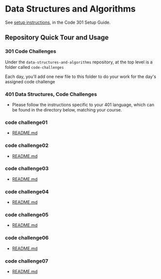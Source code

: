 # Data Structures and Algorithms

See [setup instructions](https://codefellows.github.io/setup-guide/code-301/3-code-challenges), in the Code 301 Setup Guide.

## Repository Quick Tour and Usage

### 301 Code Challenges

Under the `data-structures-and-algorithms` repository, at the top level is a folder called `code-challenges`

Each day, you'll add one new file to this folder to do your work for the day's assigned code challenge

### 401 Data Structures, Code Challenges

- Please follow the instructions specific to your 401 language, which can be found in the directory below, matching your course.


### code challenge01 
- [README.md](https://github.com/abu-nofal/data-structures-and-algorithms/blob/main/401-code-challenge/code01/README.md)

### code challenge02 
- [README.md](https://github.com/abu-nofal/data-structures-and-algorithms/blob/main/401-code-challenge/code02/README.md)

### code challenge03 
- [README.md](https://github.com/abu-nofal/data-structures-and-algorithms/blob/main/401-code-challenge/code03/README.md)


### code challenge04 
- [README.md](https://github.com/abu-nofal/data-structures-and-algorithms/blob/main/401-code-challenge/code04/README.md)


### code challenge05
- [README.md](https://github.com/abu-nofal/data-structures-and-algorithms/blob/main/401-code-challenge/code05)

### code challenge06
- [README.md](https://github.com/abu-nofal/data-structures-and-algorithms/blob/main/401-code-challenge/code06/README.md)

### code challenge07
- [README.md](https://github.com/abu-nofal/data-structures-and-algorithms/blob/main/401-code-challenge/code07/README.md)



